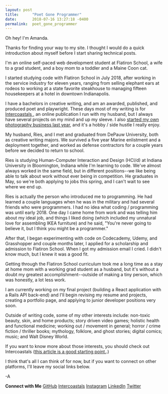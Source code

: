 ```yaml
---
layout: post
title:      "Poet Gone Programmer"
date:       2018-07-16 13:27:18 -0400
permalink:  poet_gone_programmer
---
```



Oh hey! I'm Amanda.

Thanks for finding your way to my site. I thought I would do a quick introduction about myself before I start sharing technical posts.

I'm an online self-paced web development student at Flatiron School, a wife to a grad student, and a boy mom to a toddler and a Maine Coon cat.

I started studying code with Flatiron School in July 2018, after working in the service industry for eleven years, ranging from selling elephant ears at rodeos to working at a state favorite steakhouse to managing fifteen housekeepers at a hotel in downtown Indianapolis. 

I have a bachelors in creative writing, and am an awarded, published, and produced poet and playwright. These days most of my writing is for [Intercoastals ](https://theintercoastals.com/), an online publication I run with my husband, but I always have several projects on my mind and up my sleeve. I also [started my own photography business last year](https://theintercoastals.com/lilacwest), and it's a hobby / side hustle I really enjoy.

My husband, Ries, and I met and graduated from DePauw University, both as creative writing majors. We survived a five year Marine enlistment and a deployment together, and worked as defense contractors for a couple years before we decided to return to school.

Ries is studying Human-Computer Interaction and Design (HCI/d) at Indiana University in Bloomington, Indiana while I'm learning to code. We've almost always worked in the same field, but in different positions--we like being able to talk about work without ever being in competition. He graduates in May, so we're both applying to jobs this spring, and I can't wait to see where we end up.

Ries is actually the person who introduced me to programming. He had learned a couple languages when he was in the military and had several friends who were programmers. I had no idea what coding / programming was until early 2018. One day I came home from work and was telling him about my ideal job, and things I liked doing (which included my unnatural love for assembling IKEA furniture) and he said, "You're never going to believe it, but I think you might be a programmer."

After that, I began experimenting with code on Codecademy, Udemy, and Grasshopper and couple months later, I applied for a scholarship and admission to Flatiron School. When I got my admission email I cried. I didn't know much, but I knew it was a good fit.

Getting through the Flatiron School curriculum took me a long time as a stay at home mom with a working grad student as a husband, but it's without a doubt my greatest accomplishment--outside of making a tiny person, which was honestly, a lot less work. 

I am currently working on my final project (building a React application with a Rails API back-end) and I'll begin revising my resume and projects, creating a portfolio page, and applying to junior developer positions very soon.

Outside of writing code, some of my other interests include: non-toxic beauty, skin, and home products; story driven video games; holistic health and functional medicine; working out / movement in general; horror / crime fiction / thriller books; mythology, folklore, and ghost stories; digital comics; music; and Walt Disney World. 

If you want to know more about those interests, you should check out Intercoastals ([this article is a good starting point.](https://theintercoastals.com/articles/2020/1/13/about-us).)

I think that's all I can think of for now, but if you want to connect on other platforms, I'll leave my social links below.

-A

**Connect with Me**
[GitHub](https://github.com/helloamandamurphy)
[Intercoastals](https://theintercoastals.com/)
[Instagram](https://www.instagram.com/intercoastals/)
[LinkedIn](https://www.linkedin.com/in/helloamandamurphy)
[Twitter](https://twitter.com/babiescatscode)

